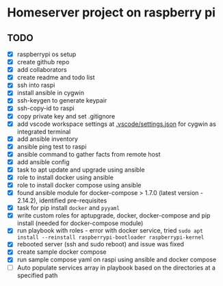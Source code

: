 # Homeserver project on raspberry pi

## TODO

- [x] raspberrypi os setup
- [x] create github repo
- [x] add collaborators
- [x] create readme and todo list
- [x] ssh into raspi
- [x] install ansible in cygwin
- [x] ssh-keygen to generate keypair
- [x] ssh-copy-id to raspi
- [x] copy private key and set .gitignore
- [x] add vscode workspace settings at [.vscode/settings.json](.vscode/settings.json) for cygwin as integrated terminal
- [x] add ansible inventory
- [x] ansible ping test to raspi
- [x] ansible command to gather facts from remote host
- [x] add ansible config
- [x] task to apt update and upgrade using ansible
- [x] role to install docker using ansible
- [x] role to install docker compose using ansible
- [x] found ansible module for docker-compose > 1.7.0 (latest version - 2.14.2), identified pre-requisites
- [x] task for pip install `docker` and `pyyaml`
- [x] write custom roles for aptupgrade, docker, docker-compose and pip install (needed for docker-compose module)
- [x] run playbook with roles - error with docker service, tried `sudo apt install --reinstall raspberrypi-bootloader raspberrypi-kernel`
- [x] rebooted server (ssh and sudo reboot) and issue was fixed
- [x] create sample docker compose
- [x] run sample compose yaml on raspi using ansible and docker compose
- [ ] Auto populate services array in playbook based on the directories at a specified path

<!-- /var/lib/docker/volumes/nginx-vol/_data -->